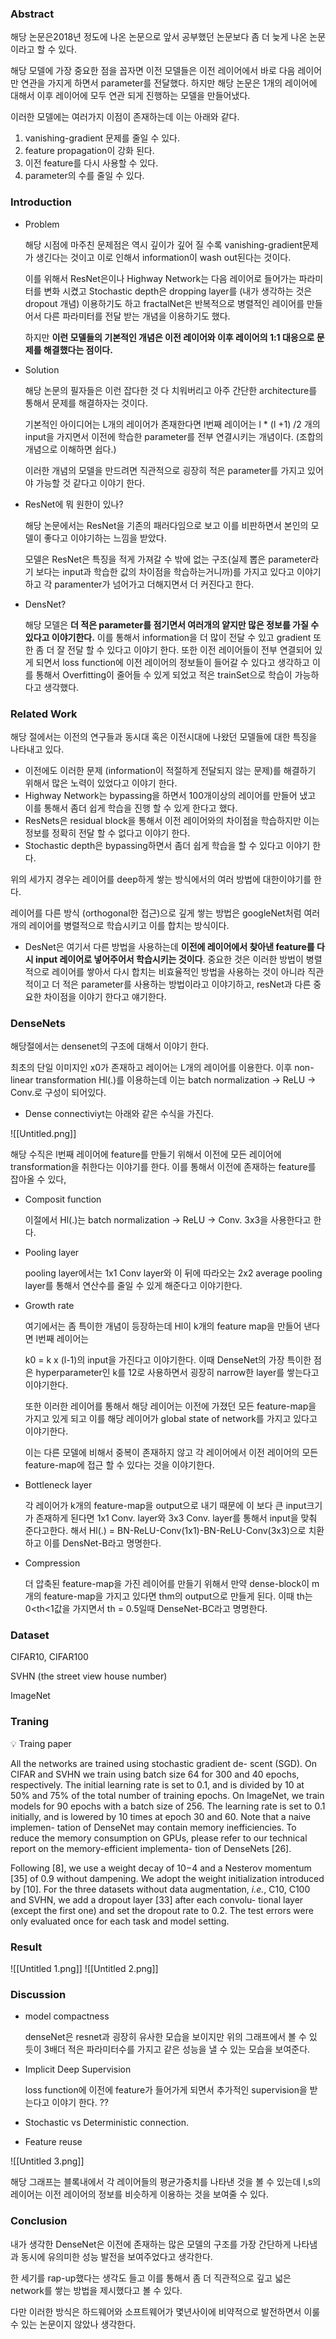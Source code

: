 ### Abstract

해당 논문은2018년 정도에 나온 논문으로 앞서 공부했던 논문보다 좀 더 늦게 나온 논문이라고 할 수 있다.

해당 모델에 가장 중요한 점을 꼽자면 이전 모델들은 이전 레이어에서 바로 다음 레이어만 연관을 가지게 하면서 parameter를 전달했다. 하지만 해당 논문은 1개의 레이어에 대해서 이후 레이어에 모두 연관 되게 진행하는 모델을 만들어냈다.

이러한 모델에는 여러가지 이점이 존재하는데 이는 아래와 같다.

1. vanishing-gradient 문제를 줄일 수 있다.
2. feature propagation이 강화 된다.
3. 이전 feature를 다시 사용할 수 있다.
4. parameter의 수를 줄일 수 있다.

### Introduction

- Problem
    
    해당 시점에 마주친 문제점은 역시 깊이가 깊어 질 수록 vanishing-gradient문제가 생긴다는 것이고 이로 인해서 information이 wash out된다는 것이다.
    
    이를 위해서 ResNet은이나 Highway Network는 다음 레이어로 들어가는 파라미터를 변화 시켰고 Stochastic depth은 dropping layer를 (내가 생각하는 것은 dropout 개념) 이용하기도 하고 fractalNet은 반복적으로 병렬적인 레이어를 만들어서 다른 파라미터를 전달 받는 개념을 이용하기도 했다. 
    
    하지만 **이런 모델들의 기본적인 개념은 이전 레이어와 이후 레이어의 1:1 대응으로 문제를 해결했다는 점이다.**
    
- Solution
    
    해당 논문의 필자들은 이런 잡다한 것 다 치워버리고 아주 간단한 architecture를 통해서 문제를 해결하자는 것이다. 
    
    기본적인 아이디어는 L개의 레이어가 존재한다면 l번째 레이어는 l * (l +1) /2 개의 input을 가지면서 이전에 학습한 parameter를 전부 연결시키는 개념이다. (조합의 개념으로 이해하면 쉽다.)
    
    이러한 개념의 모델을 만드려면 직관적으로 굉장히 적은 parameter를 가지고 있어야 가능할 것 같다고 이야기 한다.
    
- ResNet에 뭐 원한이 있나?
    
    해당 논문에서는 ResNet을 기존의 패러다임으로 보고 이를 비판하면서 본인의 모델이 좋다고 이야기하는 느낌을 받았다. 
    
    모델은 ResNet은 특징을 적게 가져갈 수 밖에 없는 구조(실제 뽑은 parameter라기 보다는 input과 학습한 값의 차이점을 학습하는거니까)를 가지고 있다고 이야기 하고 각 paramenter가 넘어가고 더해지면서 더 커진다고 한다.
    
- DensNet?
    
    해당 모델은 **더 적은 parameter를 점기면서 여러개의 얕지만 많은 정보를 가질 수 있다고 이야기한다.** 이를 통해서 information을 더 많이 전달 수 있고 gradient 또한 좀 더 잘 전달 할 수 있다고 이야기 한다. 또한 이전 레이어들이 전부 연결되어 있게 되면서 loss function에 이전 레이어의 정보들이 들어갈 수 있다고 생각하고 이를 통해서 Overfitting이 줄어들 수 있게 되었고 적은 trainSet으로 학습이 가능하다고 생각했다.
    

### Related Work

해당 절에서는 이전의 연구들과 동시대 혹은 이전시대에 나왔던 모델들에 대한 특징을 나타내고 있다.

- 이전에도 이러한 문제 (information이 적절하게 전달되지 않는 문제)를 해결하기 위해서 많은 노력이 있었다고 이야기 한다.
- Highway Network는 bypassing을 하면서 100개이상의 레이어를 만들어 냈고 이를 통해서 좀더 쉽게 학습을 진행 할 수 있게 한다고 했다.
- ResNets은 residual block을 통해서 이전 레이어와의 차이점을 학습하지만 이는 정보를 정확히 전달 할 수 없다고 이야기 한다.
- Stochastic depth은 bypassing하면서 좀더 쉽게 학습을 할 수 있다고 이야기 한다.

위의 세가지 경우는 레이어를 deep하게 쌓는 방식에서의 여러 방법에 대한이야기를 한다.

레이어를 다른 방식 (orthogonal한 접근)으로 깊게 쌓는 방법은 googleNet처럼 여러개의 레이어를 병렬적으로 학습시키고 이를 합치는 방식이다.

- DesNet은 여기서 다른 방법을 사용하는데 **이전에 레이어에서 찾아낸 feature를 다시 input 레이어로 넣어주어서 학습시키는 것이다**. 중요한 것은 이러한 방법이 병렬적으로 레이어를 쌓아서 다시 합치는 비효율적인 방법을 사용하는 것이 아니라 직관적이고 더 적은 parameter를 사용하는 방법이라고 이야기하고, resNet과 다른 중요한 차이점을 이야기 한다고 얘기한다.

### DenseNets

해당절에서는 densenet의 구조에 대해서 이야기 한다.

최초의 단일 이미지인 x0가 존재하고 레이어는 L개의 레이어를 이용한다. 이후 non-linear transformation Hl(.)를 이용하는데 이는 batch normalization → ReLU → Conv.로 구성이 되어있다.

- Dense connectiviyt는 아래와 같은 수식을 가진다.

![[Untitled.png]]

해당 수직은 l번째 레이어에 feature를 만들기 위해서 이전에 모든 레이어에 transformation을 취한다는 이야기를 한다. 이를 통해서 이전에 존재하는 feature를 잡아올 수 있다,

- Composit function
    
    이절에서 Hl(.)는 batch normalization → ReLU → Conv. 3x3을 사용한다고 한다.
    
- Pooling layer
    
    pooling layer에서는 1x1 Conv layer와 이 뒤에 따라오는 2x2 average pooling layer를 통해서 연산수를 줄일 수 있게 해준다고 이야기한다.
    
- Growth rate
    
    여기에서는 좀 특이한 개념이 등장하는데 Hl이 k개의 feature map을 만들어 낸다면 l번째 레이어는 
    
    k0 = k x (l-1)의 input을 가진다고 이야기한다. 이때 DenseNet의 가장 특이한 점은 hyperparameter인 k를 12로 사용하면서 굉장히 narrow한 layer를 쌓는다고 이야기한다.
    
    또한 이러한 레이어를 통해서 해당 레이어는 이전에 가졌던 모든 feature-map을 가지고 있게 되고 이를 해당 레이어가 global state of network를 가지고 있다고 이야기한다. 
    
    이는 다른 모델에 비해서 중복이 존재하지 않고 각 레이어에서 이전 레이어의 모든 feature-map에 접근 할 수 있다는 것을 이야기한다.
    
- Bottleneck layer
    
    각 레이어가 k개의 feature-map을 output으로 내기 때문에 이 보다 큰 input크기가 존재하게 된다면 1x1 Conv. layer와 3x3 Conv. layer를 통해서 input을 맞춰 준다고한다. 해서 Hl(.) = BN-ReLU-Conv(1x1)-BN-ReLU-Conv(3x3)으로 치환하고 이를 DensNet-B라고 명명한다.
    
- Compression
    
    더 압축된 feature-map을 가진 레이어를 만들기 위해서 만약 dense-block이 m개의 feature-map을 가지고 있다면 thm의 output으로 만들게 된다. 이때 th는 0<th<1값을 가지면서 th = 0.5일때 DenseNet-BC라고 명명한다.
    

### Dataset

CIFAR10, CIFAR100

SVHN (the street view house number)

ImageNet

### Traning

<aside>
💡 Traing paper

All the networks are trained using stochastic gradient de- scent (SGD). On CIFAR and SVHN we train using batch size 64 for 300 and 40 epochs, respectively. The initial learning rate is set to 0.1, and is divided by 10 at 50% and 75% of the total number of training epochs. On ImageNet, we train models for 90 epochs with a batch size of 256. The learning rate is set to 0.1 initially, and is lowered by 10 times at epoch 30 and 60. Note that a naive implemen- tation of DenseNet may contain memory inefficiencies. To reduce the memory consumption on GPUs, please refer to our technical report on the memory-efficient implementa- tion of DenseNets [26].

Following [8], we use a weight decay of 10−4 and a Nesterov momentum [35] of 0.9 without dampening. We adopt the weight initialization introduced by [10]. For the three datasets without data augmentation, *i.e.*, C10, C100 and SVHN, we add a dropout layer [33] after each convolu- tional layer (except the first one) and set the dropout rate to 0.2. The test errors were only evaluated once for each task and model setting.

</aside>

### Result
![[Untitled 1.png]]
![[Untitled 2.png]]

### Discussion

- model compactness
    
    denseNet은 resnet과 굉장히 유사한 모습을 보이지만 위의 그래프에서 볼 수 있 듯이 3배더 적은 파라미터수를 가지고 같은 성능을 낼 수 있는 모습을 보여준다.
    
- Implicit Deep Supervision
    
    loss function에 이전에 feature가 들어가게 되면서 추가적인 supervision을 받는다고 이야기 한다. ??
    
- Stochastic vs Deterministic connection.

- Feature reuse

![[Untitled 3.png]]

해당 그래프는 블록내에서 각 레이어들의 평균가중치를 나타낸 것을 볼 수 있는데 l,s의 레이어는 이전 레이어의 정보를 비슷하게 이용하는 것을 보여줄 수 있다.

### Conclusion

내가 생각한 DenseNet은 이전에 존재하는 많은 모델의 구조를 가장 간단하게 나타냄과 동시에 유의미한 성능 발전을 보여주었다고 생각한다.

한 세기를 rap-up했다는 생각도 들고 이를 통해서 좀 더 직관적으로 깊고 넓은 network를 쌓는 방법을 제시했다고 볼 수 있다.

다만 이러한 방식은 하드웨어와 소프트웨어가 몇년사이에 비약적으로 발전하면서 이룰 수 있는 논문이지 않았나 생각한다.